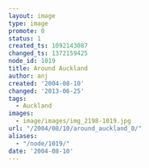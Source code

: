 ```yaml
---
layout: image
type: image
promote: 0
status: 1
created_ts: 1092143087
changed_ts: 1372159425
node_id: 1019
title: Around Auckland
author: anj
created: '2004-08-10'
changed: '2013-06-25'
tags:
  - Auckland
images:
  - image/images/img_2198-1019.jpg
url: "/2004/08/10/around_auckland_0/"
aliases:
  - "/node/1019/"
date: '2004-08-10'
---
```


